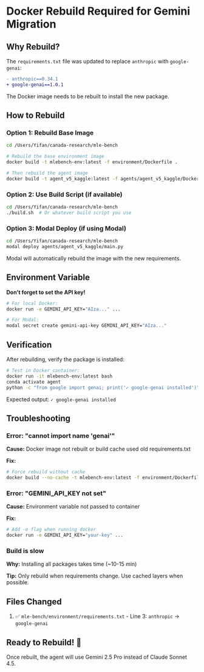 # Docker Rebuild Required for Gemini Migration

## Why Rebuild?

The `requirements.txt` file was updated to replace `anthropic` with `google-genai`:

```diff
- anthropic==0.34.1
+ google-genai==1.0.1
```

The Docker image needs to be rebuilt to install the new package.

## How to Rebuild

### Option 1: Rebuild Base Image

```bash
cd /Users/Yifan/canada-research/mle-bench

# Rebuild the base environment image
docker build -t mlebench-env:latest -f environment/Dockerfile .

# Then rebuild the agent image
docker build -t agent_v5_kaggle:latest -f agents/agent_v5_kaggle/Dockerfile .
```

### Option 2: Use Build Script (if available)

```bash
cd /Users/Yifan/canada-research/mle-bench
./build.sh  # Or whatever build script you use
```

### Option 3: Modal Deploy (if using Modal)

```bash
cd /Users/Yifan/canada-research/mle-bench
modal deploy agents/agent_v5_kaggle/main.py
```

Modal will automatically rebuild the image with the new requirements.

## Environment Variable

**Don't forget to set the API key!**

```bash
# For local Docker:
docker run -e GEMINI_API_KEY="AIza..." ...

# For Modal:
modal secret create gemini-api-key GEMINI_API_KEY="AIza..."
```

## Verification

After rebuilding, verify the package is installed:

```bash
# Test in Docker container:
docker run -it mlebench-env:latest bash
conda activate agent
python -c "from google import genai; print('✓ google-genai installed')"
```

Expected output: `✓ google-genai installed`

## Troubleshooting

### Error: "cannot import name 'genai'"

**Cause:** Docker image not rebuilt or build cache used old requirements.txt

**Fix:**
```bash
# Force rebuild without cache
docker build --no-cache -t mlebench-env:latest -f environment/Dockerfile .
```

### Error: "GEMINI_API_KEY not set"

**Cause:** Environment variable not passed to container

**Fix:**
```bash
# Add -e flag when running docker
docker run -e GEMINI_API_KEY="your-key" ...
```

### Build is slow

**Why:** Installing all packages takes time (~10-15 min)

**Tip:** Only rebuild when requirements change. Use cached layers when possible.

## Files Changed

1. ✅ `mle-bench/environment/requirements.txt` - Line 3: `anthropic` → `google-genai`

## Ready to Rebuild! 🔨

Once rebuilt, the agent will use Gemini 2.5 Pro instead of Claude Sonnet 4.5.
